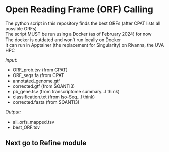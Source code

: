 # Open Reading Frame (ORF) Calling
The python script in this repository finds the best ORFs (after CPAT lists all possible ORFs) <br />
The script MUST be run using a Docker (as of February 2024) for now <br />
The docker is outdated and won't run locally on Docker <br />
It can run in Apptainer (the replacement for Singularity) on Rivanna, the UVA HPC <br />

_Input:_ <br />
- ORF_prob.tsv (from CPAT)
- ORF_seqs.fa (from CPAT
- annotated_genome.gtf
- corrected.gtf (from SQANTI3)
- pb_gene.tsv (from transcriptome summary...I think)
- classification.txt (from Iso-Seq...I think)
- corrected.fasta (from SQANTI3)

_Output:_
- all_orfs_mapped.tsv
- best_ORF.tsv

## Next go to Refine module
